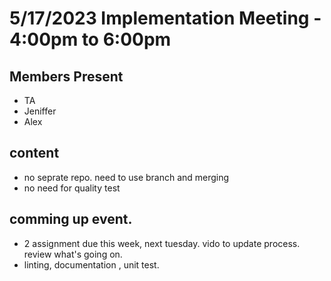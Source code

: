 #  5/17/2023 Implementation Meeting - 4:00pm to 6:00pm

## Members Present
- TA
- Jeniffer
- Alex

## content
- no seprate repo. need to use branch and merging
- no need for quality test

## comming up event.
- 2 assignment due this week, next tuesday. vido to update process. review what's going on. 
- linting, documentation , unit test. 
